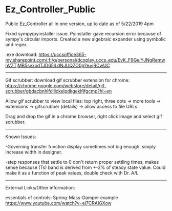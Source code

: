 # Ez_Controller_Public
Public Ez_Controller all in one version, up to date as of 5/22/2019 4pm 

Fixed sympy/pyinstaller issue. Pyinstaller gave recursion error because of sympy's circular imports. Created a new algebraic expander using pymbolic and regex. 

.exe download: https://uccsoffice365-my.sharepoint.com/:f:/g/personal/dcopley_uccs_edu/EvK_F9GeiYJNgRemwnVZTjMB5svxodTJD65lLdNJUQZO0g?e=jRCwUC

---

Gif scrubber: download gif scrubber extension for chrome: https://chrome.google.com/webstore/detail/gif-scrubber/gbdacbnhlfdlllckelpdkgeklfjfgcmp?hl=en

Allow gif scrubber to view local files: top right, three dots -> more tools -> extensions -> gifscrubber (details) -> allow access to file URLs. 

Drag and drop the gif in a chrome browser, right click image and select gif scrubber. 



---

Known Issues: 

-Governing transfer function display sometimes not big enough, simply increase width in designer. 

-step responses that settle to 0 don't return proper settling times, makes sense because (Ts) band is derived from +-2% of steady state value. Could make it as a function of peak values, double check with Dr. A/L

---

External Links/Other information:

essentials of controls: Spring-Mass-Damper example https://www.youtube.com/watch?v=ej7CRAIGXow
